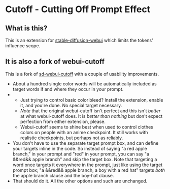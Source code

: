 # Cutoff - Cutting Off Prompt Effect

## What is this?

This is an extension for [stable-diffusion-webui](https://github.com/AUTOMATIC1111/stable-diffusion-webui) which limits the tokens' influence scope.

## It is also a fork of webui-cutoff

This is a fork of [sd-webui-cutoff](https://github.com/hnmr293/sd-webui-cutoff) with a couple of usability improvements.

* About a hundred single color words will be automatically included as target words if and where they occur in your prompt.
* * Just trying to control basic color bleed? Install the extension, enable it, and you're done. No special target necessary.
  * _Note_ that the original webui-cutoff isn't perfect and this isn't _better_ at what webui-cutoff does. It is _better than nothing_ but don't expect perfection from either extension, please.
  * Webui-cutoff seems to shine best when used to control clothes colors on people with an anime checkpoint. It still works with realistic checkpoints, but perhaps not as reliably.
* You don't have to use the separate target prompt box, and can define your targets inline in the code. So instead of saying "a red apple branch," in your prompt and "red" in your prompt, you can say "a &&red&& apple branch" and skip the target box. Note that targeting a word once targets it everywhere in the prompt, just like using the target prompt box; "a &&red&& apple branch, a boy with a red hat" targets _both_ the apple branch clause and the boy-hat clause.
* That should do it. All the other options and such are unchanged.
